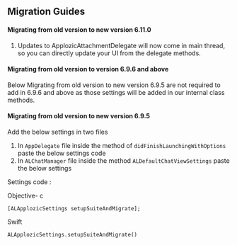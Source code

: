 ## Migration Guides

#### Migrating from old version to new version 6.11.0

1) Updates to ApplozicAttachmentDelegate will now come in main thread, so you can directly update your UI from the delegate methods.

#### Migrating from old version to version 6.9.6 and above

Below Migrating from old version to new version 6.9.5 are not required to add in 6.9.6 and above as those settings will be added in our internal class methods.

#### Migrating from old version to new version 6.9.5

Add the below settings in two files

1) In `AppDelegate` file inside the method of  `didFinishLaunchingWithOptions`  paste the below settings code
2) In `ALChatManager`  file  inside the  method   `ALDefaultChatViewSettings`  paste the below settings

Settings code :

Objective- c
```
[ALApplozicSettings setupSuiteAndMigrate];
```
Swift
```
ALApplozicSettings.setupSuiteAndMigrate()
```